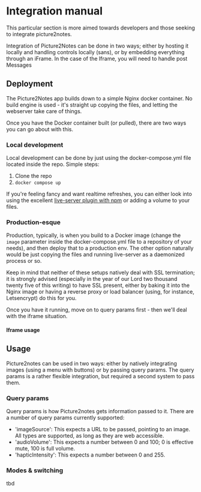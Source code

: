 # Integration manual

This particular section is more aimed towards developers and those seeking to integrate picture2notes.

Integration of Picture2Notes can be done in two ways; either by hosting it locally and handling controls locally (sans), or by embedding everything through an iFrame. In the case of the Iframe, you will need to handle post Messages

## Deployment

The Picture2Notes app builds down to a simple Nginx docker container. No build engine is used - it's straight up copying the files, and letting the webserver take care of things.

Once you have the Docker container built (or pulled), there are two ways you can go about with this.

### Local development

Local development can be done by just using the docker-compose.yml file located inside the repo. Simple steps:

1. Clone the repo
2. `docker compose up`

If you're feeling fancy and want realtime refreshes, you can either look into using the excellent [live-server plugin with npm](https://www.npmjs.com/package/live-server) or adding a volume to your files.

### Production-esque

Production, typically, is when you build to a Docker image (change the `image` parameter inside the docker-compose.yml file to a repository of your needs), and then deploy that to a production env. The other option naturally would be just copying the files and running live-server as a daemonized process or so.

Keep in mind that neither of these setups natively deal with SSL termination; it is strongly advised (especially in the year of our Lord two thousand twenty five of this writing) to have SSL present, either by baking it into the Nginx image or having a reverse proxy or load balancer (using, for instance, Letsencrypt) do this for you.

Once you have it running, move on to query params first - then we'll deal with the iframe situation.

#### Iframe usage

## Usage

Picture2notes can be used in two ways: either by natively integrating images (using a menu with buttons) or by passing query params. The query params is a rather flexible integration, but required a second system to pass them.

### Query params

Query params is how Picture2notes gets information passed to it. There are a number of query params currently supported:

- 'imageSource': This expects a URL to be passed, pointing to an image. All types are supported, as long as they are web accessible.
- 'audioVolume': This expects a number between 0 and 100; 0 is effective mute, 100 is full volume.
- 'hapticIntensity': This expects a number between 0 and 255. 

### Modes & switching

tbd